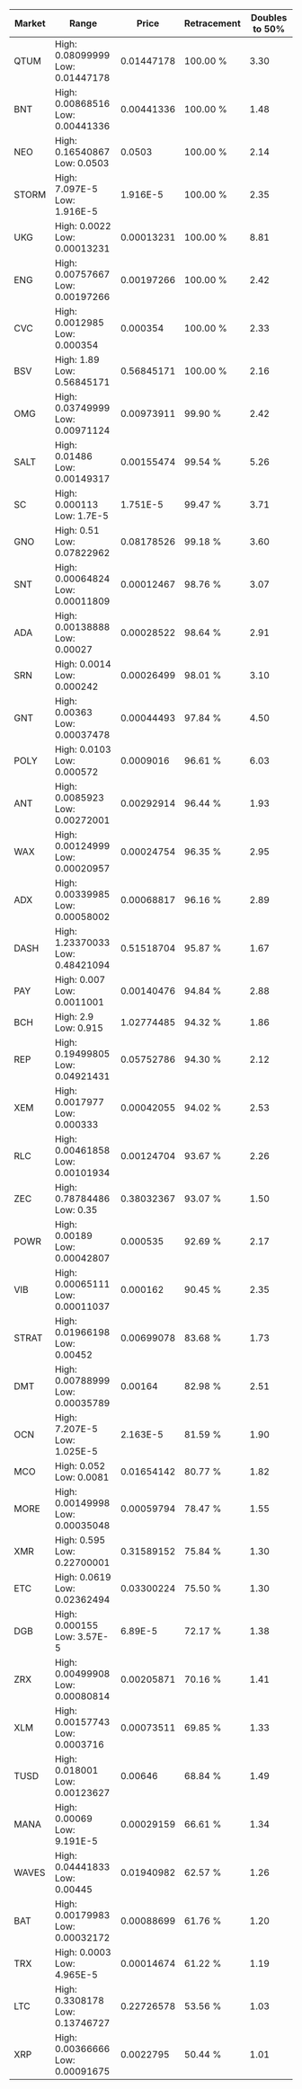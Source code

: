 | Market | Range | Price| Retracement | Doubles to 50% |
| --- | --- | --- | --- | --- |
| QTUM | High: 0.08099999<br />Low: 0.01447178 | 0.01447178 | 100.00 % | 3.30 |
| BNT | High: 0.00868516<br />Low: 0.00441336 | 0.00441336 | 100.00 % | 1.48 |
| NEO | High: 0.16540867<br />Low: 0.0503 | 0.0503 | 100.00 % | 2.14 |
| STORM | High: 7.097E-5<br />Low: 1.916E-5 | 1.916E-5 | 100.00 % | 2.35 |
| UKG | High: 0.0022<br />Low: 0.00013231 | 0.00013231 | 100.00 % | 8.81 |
| ENG | High: 0.00757667<br />Low: 0.00197266 | 0.00197266 | 100.00 % | 2.42 |
| CVC | High: 0.0012985<br />Low: 0.000354 | 0.000354 | 100.00 % | 2.33 |
| BSV | High: 1.89<br />Low: 0.56845171 | 0.56845171 | 100.00 % | 2.16 |
| OMG | High: 0.03749999<br />Low: 0.00971124 | 0.00973911 | 99.90 % | 2.42 |
| SALT | High: 0.01486<br />Low: 0.00149317 | 0.00155474 | 99.54 % | 5.26 |
| SC | High: 0.000113<br />Low: 1.7E-5 | 1.751E-5 | 99.47 % | 3.71 |
| GNO | High: 0.51<br />Low: 0.07822962 | 0.08178526 | 99.18 % | 3.60 |
| SNT | High: 0.00064824<br />Low: 0.00011809 | 0.00012467 | 98.76 % | 3.07 |
| ADA | High: 0.00138888<br />Low: 0.00027 | 0.00028522 | 98.64 % | 2.91 |
| SRN | High: 0.0014<br />Low: 0.000242 | 0.00026499 | 98.01 % | 3.10 |
| GNT | High: 0.00363<br />Low: 0.00037478 | 0.00044493 | 97.84 % | 4.50 |
| POLY | High: 0.0103<br />Low: 0.000572 | 0.0009016 | 96.61 % | 6.03 |
| ANT | High: 0.0085923<br />Low: 0.00272001 | 0.00292914 | 96.44 % | 1.93 |
| WAX | High: 0.00124999<br />Low: 0.00020957 | 0.00024754 | 96.35 % | 2.95 |
| ADX | High: 0.00339985<br />Low: 0.00058002 | 0.00068817 | 96.16 % | 2.89 |
| DASH | High: 1.23370033<br />Low: 0.48421094 | 0.51518704 | 95.87 % | 1.67 |
| PAY | High: 0.007<br />Low: 0.0011001 | 0.00140476 | 94.84 % | 2.88 |
| BCH | High: 2.9<br />Low: 0.915 | 1.02774485 | 94.32 % | 1.86 |
| REP | High: 0.19499805<br />Low: 0.04921431 | 0.05752786 | 94.30 % | 2.12 |
| XEM | High: 0.0017977<br />Low: 0.000333 | 0.00042055 | 94.02 % | 2.53 |
| RLC | High: 0.00461858<br />Low: 0.00101934 | 0.00124704 | 93.67 % | 2.26 |
| ZEC | High: 0.78784486<br />Low: 0.35 | 0.38032367 | 93.07 % | 1.50 |
| POWR | High: 0.00189<br />Low: 0.00042807 | 0.000535 | 92.69 % | 2.17 |
| VIB | High: 0.00065111<br />Low: 0.00011037 | 0.000162 | 90.45 % | 2.35 |
| STRAT | High: 0.01966198<br />Low: 0.00452 | 0.00699078 | 83.68 % | 1.73 |
| DMT | High: 0.00788999<br />Low: 0.00035789 | 0.00164 | 82.98 % | 2.51 |
| OCN | High: 7.207E-5<br />Low: 1.025E-5 | 2.163E-5 | 81.59 % | 1.90 |
| MCO | High: 0.052<br />Low: 0.0081 | 0.01654142 | 80.77 % | 1.82 |
| MORE | High: 0.00149998<br />Low: 0.00035048 | 0.00059794 | 78.47 % | 1.55 |
| XMR | High: 0.595<br />Low: 0.22700001 | 0.31589152 | 75.84 % | 1.30 |
| ETC | High: 0.0619<br />Low: 0.02362494 | 0.03300224 | 75.50 % | 1.30 |
| DGB | High: 0.000155<br />Low: 3.57E-5 | 6.89E-5 | 72.17 % | 1.38 |
| ZRX | High: 0.00499908<br />Low: 0.00080814 | 0.00205871 | 70.16 % | 1.41 |
| XLM | High: 0.00157743<br />Low: 0.0003716 | 0.00073511 | 69.85 % | 1.33 |
| TUSD | High: 0.018001<br />Low: 0.00123627 | 0.00646 | 68.84 % | 1.49 |
| MANA | High: 0.00069<br />Low: 9.191E-5 | 0.00029159 | 66.61 % | 1.34 |
| WAVES | High: 0.04441833<br />Low: 0.00445 | 0.01940982 | 62.57 % | 1.26 |
| BAT | High: 0.00179983<br />Low: 0.00032172 | 0.00088699 | 61.76 % | 1.20 |
| TRX | High: 0.0003<br />Low: 4.965E-5 | 0.00014674 | 61.22 % | 1.19 |
| LTC | High: 0.3308178<br />Low: 0.13746727 | 0.22726578 | 53.56 % | 1.03 |
| XRP | High: 0.00366666<br />Low: 0.00091675 | 0.0022795 | 50.44 % | 1.01 |

